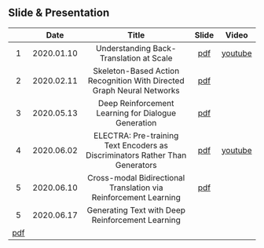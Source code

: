 ## Slide & Presentation

　|Date|Title|Slide|Video|
|:---:|:---:|:---:|:---:|:---:|
|1|2020.01.10|Understanding Back-Translation at Scale|[pdf](https://github.com/dev-sngwn/my-slide-and-presentation/blob/master/2020-01-10-Understanding%20Back-Translation%20at%20Scale.pdf)|[youtube](https://youtu.be/htzBkroOLg4)|
|2|2020.02.11|Skeleton-Based Action Recognition With Directed Graph Neural Networks|[pdf](https://github.com/dev-sngwn/my-slide-and-presentation/blob/master/2020-02-11-DGNN.pdf)||
|3|2020.05.13|Deep Reinforcement Learning for Dialogue Generation|[pdf](https://github.com/dev-sngwn/my-slide-and-presentation/blob/master/2020-05-13-Deep-Reinforcement-Learning-for-Dialogue-Generation.pdf)||
|4|2020.06.02|ELECTRA: Pre-training Text Encoders as Discriminators Rather Than Generators|[pdf](https://github.com/dev-sngwn/my-slide-and-presentation/blob/master/2020-06-02-ELECTRA.pdf)|[youtube](https://youtu.be/ayVS904xQpQ)|
|5|2020.06.10|Cross-modal Bidirectional Translation via Reinforcement Learning|[pdf](https://github.com/dev-sngwn/my-slide-and-presentation/blob/master/2020-06-10-Cross-modal-Bidirectional-Translation-via-RL.pdf)||
|5|2020.06.17|Generating Text with Deep Reinforcement Learning
|[pdf](https://github.com/dev-sngwn/my-slide-and-presentation/blob/master/2020-06-17-Generating-Text-with-Deep-RL.pdf)||
